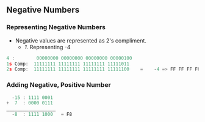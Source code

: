 ## Negative Numbers

### Representing Negative Numbers
- Negative values are represented as 2's compliment.
  - *1.* Representing -4
```c
4 :        00000000 00000000 00000000 00000100
1s Comp:  11111111 11111111 11111111 11111011
2s Comp:  11111111 11111111 11111111 11111100    =    -4 => FF FF FF FC
```

### Adding Negative, Positive Number
```c
  -15 : 1111 0001
+  7  : 0000 0111
__________________
  -8  : 1111 1000   = F8
```
